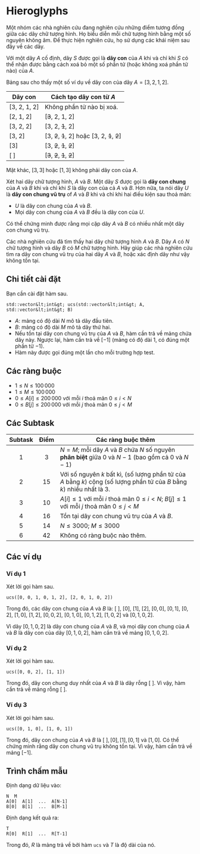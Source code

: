 # Hieroglyphs

Một nhóm các nhà nghiên cứu đang nghiên cứu những điểm tương đồng giữa các dãy chữ tượng hình.
Họ biểu diễn mỗi chữ tượng hình bằng một số nguyên không âm.
Để thực hiện nghiên cứu, họ sử dụng các khái niệm sau đây về các dãy.

Với một dãy $A$ cố định,
 dãy $S$ được gọi là **dãy con** của $A$
khi và chỉ khi $S$ có thể nhận được bằng cách
 xoá bỏ một số phần tử (hoặc không xoá phần tử nào) của $A$.

Bảng sau cho thấy một số ví dụ về dãy con của dãy  $A = [3, 2, 1, 2]$.

| Dãy con    | Cách tạo dãy con từ $A$ |
|----------------|---------------------------------|
| [3, 2, 1, 2] | Không phần tử nào bị xoá.
| [2, 1, 2]     | [<s>3</s>, 2, 1, 2]
| [3, 2, 2]     | [3, 2, <s>1</s>, 2]
| [3, 2]         | [3, <s>2</s>, <s>1</s>, 2] hoặc [3, 2, <s>1</s>, <s>2</s>]
| [3]             | [3, <s>2</s>, <s>1</s>, <s>2</s>]
| [ ]              | [<s>3</s>, <s>2</s>, <s>1</s>, <s>2</s>]

Mặt khác, $[3, 3]$ hoặc $[1, 3]$ không phải dãy con của $A$.

Xét hai dãy chữ tượng hình, $A$ và $B$.
Một dãy $S$ được gọi là **dãy con chung** của $A$ và $B$
 khi và chỉ khi $S$ là dãy con của cả $A$ và $B$.
Hơn nữa, ta nói dãy  $U$ là **dãy con chung vũ trụ** of $A$ và $B$
 khi và chỉ khi hai điều kiện sau thoả mãn:
* $U$ là dãy con chung của $A$ và $B$.
* Mọi dãy con chung của  $A$ và $B$ đều là dãy con của $U$.

Có thể chứng minh được rằng mọi cặp dãy $A$ và $B$ có nhiều nhất một dãy con chung vũ trụ.

Các nhà nghiên cứu đã tìm thấy hai dãy chữ tượng hình $A$ và $B$.
Dãy $A$ có  $N$ chữ tượng hình
 và dãy $B$ có $M$ chữ tượng hình.
Hãy giúp các nhà nghiên cứu tìm ra dãy con chung vũ trụ của hai dãy $A$ và $B$,
 hoặc xác định dãy như vậy không tồn tại.

## Chi tiết cài đặt

Bạn cần cài đặt hàm sau.

```
std::vector&lt;int&gt; ucs(std::vector&lt;int&gt; A, std::vector&lt;int&gt; B)
```

* $A$: mảng có độ dài $N$ mô tả dãy đầu tiên.
* $B$: mảng có độ dài $M$ mô tả dãy thứ hai.
* Nếu tồn tại dãy con chung vũ trụ của  $A$ và $B$,
   hàm cần trả về mảng chứa dãy này.
  Ngược lại, hàm cần trả về $[-1]$
   (mảng có độ dài $1$, có đúng một phần tử $-1$).
* Hàm này được gọi đúng một lần cho mỗi trường hợp test.

## Các ràng buộc

* $1 \leq N \leq 100\,000$
* $1 \leq M \leq 100\,000$
* $0 \leq A[i] \leq 200\,000$ với mỗi $i$ thoả mãn $0 \leq i < N$
* $0 \leq B[j] \leq 200\,000$ với mỗi $j$ thoả mãn $0 \leq j < M$

## Các Subtask

| Subtask | Điểm  | Các ràng buộc thêm |
| :-----: | :----: | ---------------------- |
| 1       | $3$    | $N = M$; mỗi dãy $A$ và $B$ chứa $N$ số nguyên **phân biệt** giữa $0$ và $N-1$ (bao gồm cả $0$ và $N-1$)
| 2       | $15$   | Với số nguyên $k$ bất kì, (số lượng phần tử của $A$ bằng  $k$) cộng (số lượng phần tử của $B$ bằng $k$) nhiều nhất là $3$.
| 3       | $10$   | $A[i] \leq 1$ với mỗi $i$ thoả mãn $0 \leq i < N$; $B[j] \leq 1$ với mỗi $j$ thoả mãn $0 \leq j < M$
| 4       | $16$   | Tồn tại dãy con chung vũ trụ của $A$ và $B$.
| 5       | $14$   | $N \leq 3000$; $M \leq 3000$
| 6       | $42$   | Không có ràng buộc nào thêm.

## Các ví dụ

### Ví dụ 1

Xét lời gọi hàm sau.

```
ucs([0, 0, 1, 0, 1, 2], [2, 0, 1, 0, 2])
```

Trong đó, các dãy con chung của $A$ và $B$ là:
 $[\ ]$, $[0]$, $[1]$, $[2]$, $[0, 0]$, $[0, 1]$, $[0, 2]$, $[1, 0]$, $[1, 2]$, $[0, 0, 2]$, $[0, 1, 0]$, $[0, 1, 2]$, $[1, 0, 2]$ và $[0, 1, 0, 2]$.

Vì dãy $[0, 1, 0, 2]$ là dãy con chung của $A$ và $B$, và
 mọi dãy con chung của $A$ và $B$ là dãy con của dãy $[0, 1, 0, 2]$,
hàm cần trả về mảng $[0, 1, 0, 2]$.

### Ví dụ 2

Xét lời gọi hàm sau.

```
ucs([0, 0, 2], [1, 1])
```

Trong đó, dãy con chung duy nhất của  $A$ và $B$ là dãy rỗng $[\ ]$.
Vì vậy, hàm cần trả về mảng rỗng  $[\ ]$.

### Ví dụ 3

Xét lời gọi hàm sau.
```
ucs([0, 1, 0], [1, 0, 1])
```

Trong đó, dãy con chung của  $A$ và $B$ là
 $[\ ], [0], [1], [0, 1]$ và $[1, 0]$.
Có thể chứng minh rằng dãy con chung vũ trụ không tồn tại. Vì vậy, hàm cần trả về mảng $[-1]$.

## Trình chấm mẫu

Định dạng dữ liệu vào:

```
N  M
A[0]  A[1]  ...  A[N-1]
B[0]  B[1]  ...  B[M-1]
```

Định dạng kết quả ra:

```
T
R[0]  R[1]  ...  R[T-1]
```

Trong đó, $R$ là mảng trả về bởi hàm `ucs` và $T$ là độ dài của nó.
